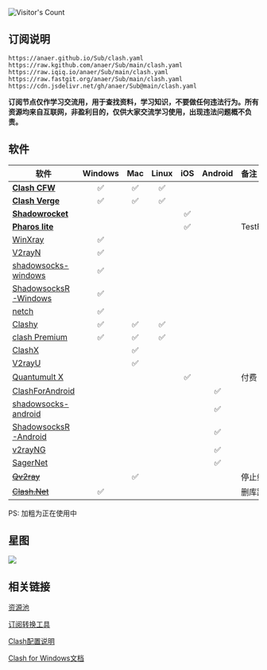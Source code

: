 ![Visitor's Count](https://profile-counter.glitch.me/anaer_Sub/count.svg)

## 订阅说明

```
https://anaer.github.io/Sub/clash.yaml
https://raw.kgithub.com/anaer/Sub/main/clash.yaml
https://raw.iqiq.io/anaer/Sub/main/clash.yaml
https://raw.fastgit.org/anaer/Sub/main/clash.yaml
https://cdn.jsdelivr.net/gh/anaer/Sub@main/clash.yaml
```

**订阅节点仅作学习交流用，用于查找资料，学习知识，不要做任何违法行为。所有资源均来自互联网，非盈利目的，仅供大家交流学习使用，出现违法问题概不负责。**

## 软件

| 软件                                                                                    | Windows |  Mac  | Linux |  iOS  | Android | 备注       |
| --------------------------------------------------------------------------------------- | :-----: | :---: | :---: | :---: | :-----: | :--------- |
| [**Clash CFW**](https://github.com/Fndroid/clash_for_windows_pkg/releases)              |    ✅    |   ✅   |   ✅   |       |         |
| [**Clash Verge**](https://github.com/zzzgydi/clash-verge/releases)                      |    ✅    |   ✅   |   ✅   |       |         |
| [**Shadowrocket**](https://apps.apple.com/bo/app/shadowrocket/id932747118?l=en)         |         |       |       |   ✅   |         |
| [**Pharos lite**]()                                                                     |         |       |       |   ✅   |         | TestFlight |
| [WinXray](https://github.com/TheMRLL/winxray/releases)                                  |    ✅    |       |       |       |         |
| [V2rayN](https://github.com/2dust/v2rayN/releases)                                      |    ✅    |       |       |       |         |
| [shadowsocks-windows](https://github.com/shadowsocks/shadowsocks-windows/releases)      |    ✅    |       |       |       |         |
| [ShadowsocksR-Windows](https://github.com/HMBSbige/ShadowsocksR-Windows/releases)       |    ✅    |       |       |       |         |
| [netch](https://github.com/netchx/netch/releases)                                       |    ✅    |       |       |       |         |
| [Clashy](https://github.com/SpongeNobody/Clashy/releases)                               |    ✅    |   ✅   |   ✅   |       |         |
| [clash Premium](https://github.com/Dreamacro/clash/releases/tag/premium)                |    ✅    |   ✅   |   ✅   |       |         |
| [ClashX](https://github.com/yichengchen/clashX/releases)                                |         |   ✅   |       |       |         |
| [V2rayU](https://github.com/yanue/V2rayU/releases)                                      |         |   ✅   |       |       |         |
| [Quantumult X](https://apps.apple.com/us/app/id1443988620)                              |         |       |       |   ✅   |         | 付费       |
| [ClashForAndroid](https://github.com/Kr328/ClashForAndroid/releases)                    |         |       |       |       |    ✅    |
| [shadowsocks-android](https://github.com/shadowsocks/shadowsocks-android/releases)      |         |       |       |       |    ✅    |
| [ShadowsocksR-Android](https://github.com/HMBSbige/ShadowsocksR-Android/releases)       |         |       |       |       |    ✅    |
| [v2rayNG](https://github.com/2dust/v2rayNG/releases)                                    |         |       |       |       |    ✅    |
| [SagerNet](https://github.com/SagerNet/SagerNet/releases)                               |         |       |       |       |    ✅    |
| [~~Qv2ray~~](https://github.com/Qv2ray/Qv2ray/releases)                                 |         |   ✅   |       |       |         | 停止维护   |
| [~~Clash.Net~~](https://github.com/ClashDotNetFramework/ClashDotNetFramework/releases/) |    ✅    |       |       |       |         | 删库跑路   |

PS: 加粗为正在使用中

## 星图

<!-- ![Stargazers over time](https://starchart.cc/anaer/Sub.svg) -->

<!-- ![Stargazers repo roster for @anaer/Sub](https://reporoster.com/stars/anaer/Sub) -->

<!-- ![Star History Chart](https://api.star-history.com/svg?repos=anaer/Sub&type=Date) -->

<img src="https://api.star-history.com/svg?repos=anaer/Sub&type=Date" onerror="this.src=&apos;https://starchart.cc/anaer/Sub.svg&apos;"/>

## 相关链接

[资源池](https://cn.bing.com/search?q=free+proxies+%E7%9B%AE%E5%89%8D%E5%85%B1%E6%9C%89%E6%8A%93%E5%8F%96%E6%BA%90)

[订阅转换工具](https://cn.bing.com/search?q=%E7%94%9F%E6%88%90%E8%AE%A2%E9%98%85%E9%93%BE%E6%8E%A5+intitle%3A%E8%AE%A2%E9%98%85%E8%BD%AC%E6%8D%A2)

[Clash配置说明](https://lancellc.gitbook.io/clash/)

[Clash for Windows文档](https://docs.cfw.lbyczf.com/)
